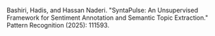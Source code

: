 Bashiri, Hadis, and Hassan Naderi. "SyntaPulse: An Unsupervised Framework for Sentiment Annotation and Semantic Topic Extraction." Pattern Recognition (2025): 111593.
